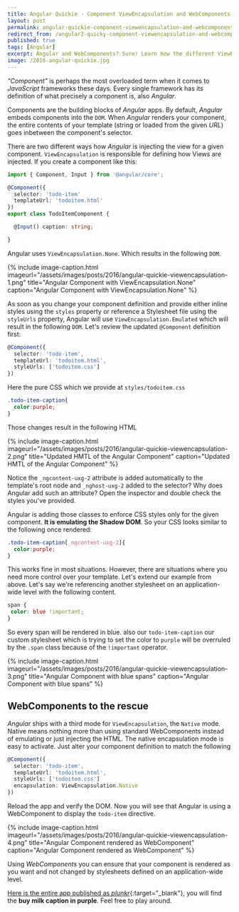 ```yaml
---
title: Angular Quickie - Component ViewEncapsulation and WebComponents
layout: post
permalink: angular-quickie-component-viewencapsulation-and-webcomponents
redirect_from: /angular2-quicky-component-viewencapsulation-and-webcomponents-697d7e395aa9
published: true
tags: [Angular]
excerpt: Angular and WebComponents? Sure! Learn how the different ViewEncapsulation settings work in Angular applications and which impact every setting does have on your resulting HTML output.
image: /2016-angular-quickie.jpg
---
```

*"Component"* is perhaps the most overloaded term when it comes to *JavaScript* frameworks these days. Every single framework has its definition of what precisely a component is, also *Angular*.

Components are the building blocks of *Angular* apps. By default, *Angular* embeds components into the `DOM`. When *Angular* renders your component, the entire contents of your template (string or loaded from the given *URL*) goes inbetween the component's selector.

There are two different ways how *Angular* is injecting the view for a given component. `ViewEncapsulation` is responsible for defining how Views are injected. If you create a component like this:

```typescript
import { Component, Input } from '@angular/core';

@Component({
  selector: 'todo-item'
  templateUrl: 'todoitem.html'
})
export class TodoItemComponent {

  @Input() caption: string;

}

```

Angular uses `ViewEncapsulation.None`. Which results in the following `DOM`.

{% include image-caption.html imageurl="/assets/images/posts/2016/angular-quickie-viewencapsulation-1.png"
title="Angular Component with ViewEncapsulation.None" caption="Angular Component with ViewEncapsulation.None" %}

As soon as you change your component definition and provide either inline styles using the `styles` property or reference a Stylesheet file using the `styleUrls` property, Angular will use `ViewEncapsulation.Emulated` which will result in the following `DOM`. Let's review the updated `@Component` definition first:

```typescript
@Component({
  selector: 'todo-item',
  templateUrl: 'todoitem.html',
  styleUrls: ['todoitem.css']
})

```

Here the pure CSS which we provide at `styles/todoitem.css`

```css
.todo-item-caption{
  color:purple;
}

```

Those changes result in the following HTML

{% include image-caption.html imageurl="/assets/images/posts/2016/angular-quickie-viewencapsulation-2.png"
title="Updated HMTL of the Angular Component" caption="Updated HMTL of the Angular Component" %}

Notice the `_ngcontent-uxg-2` attribute is added automatically to the template's root node and `_nghost-uxg-2` added to the selector? Why does Angular add such an attribute? Open the inspector and double check the styles you've provided.

Angular is adding those classes to enforce CSS styles only for the given component. **It is emulating the Shadow DOM**. So your CSS looks similar to the following once rendered:

```css
.todo-item-caption[_ngcontent-uxg-2]{
  color:purple;
}

```

This works fine in most situations. However, there are situations where you need more control over your template. Let's extend our example from above. Let's say we're referencing another stylesheet on an application-wide level with the following content.

```css
span {
 color: blue !important;
}

```

So every span will be rendered in blue. also our `todo-item-caption` our custom stylesheet which is trying to set the color to `purple` will be overruled by the `.span` class because of the `!important` operator.

{% include image-caption.html imageurl="/assets/images/posts/2016/angular-quickie-viewencapsulation-3.png"
title="Angular Component with blue spans" caption="Angular Component with blue spans" %}

## WebComponents to the rescue

*Angular* ships with a third mode for `ViewEncapsulation`, the `Native` mode. Native means nothing more than using standard WebComponents instead of emulating or just injecting the HTML. The native encapsulation mode is easy to activate. Just alter your component definition to match the following

```typescript
@Component({
  selector: 'todo-item',
  templateUrl: 'todoitem.html',
  styleUrls: ['todoitem.css']
  encapsulation: ViewEncapsulation.Native
})

```

Reload the app and verify the DOM. Now you will see that Angular is using a WebComponent to display the `todo-item` directive.

{% include image-caption.html imageurl="/assets/images/posts/2016/angular-quickie-viewencapsulation-4.png"
title="Angular Component rendered as WebComponent" caption="Angular Component rendered as WebComponent" %}

Using *WebComponents* you can ensure that your component is rendered as you want and not changed by stylesheets defined on an application-wide level.

[Here is the entire app published as *plunkr*](https://embed.plnkr.co/8LG2Hm/){:target="_blank"}, you will find the **buy milk caption in purple**. Feel free to play around.



